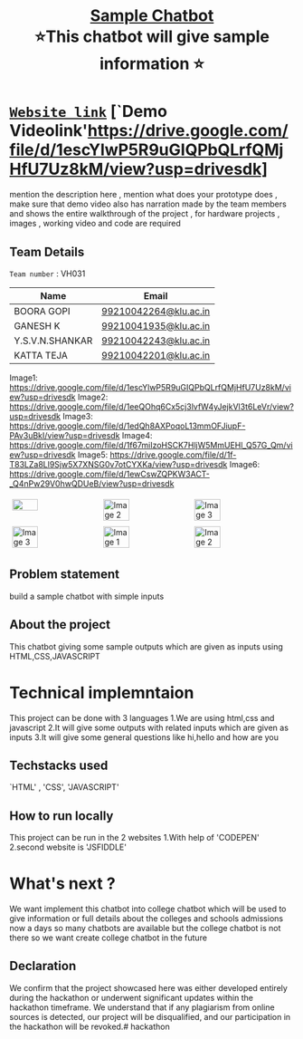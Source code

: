 <h1 align="center" style="border-bottom: none">
    <b>
        <a href="https://www.google.com"> Sample Chatbot </a><br>
    </b>
    ⭐️This chatbot will give sample information  ⭐️ <br>
</h1>

# [`Website link`](http://www.google.com)  [`Demo Videolink'https://drive.google.com/file/d/1escYlwP5R9uGIQPbQLrfQMjHfU7Uz8kM/view?usp=drivesdk]
mention the description here , mention what does your prototype does  , make sure that demo video also has narration made by the team members and shows the entire walkthrough of the project , for hardware projects , images , working video and code are required
## Team Details
`Team number` : VH031

| Name    | Email           |
|---------|-----------------|
| BOORA GOPI | 99210042264@klu.ac.in |
| GANESH K | 99210041935@klu.ac.in |
| Y.S.V.N.SHANKAR | 99210042243@klu.ac.in |
| KATTA TEJA | 99210042201@klu.ac.in |
Image1: https://drive.google.com/file/d/1escYlwP5R9uGIQPbQLrfQMjHfU7Uz8kM/view?usp=drivesdk
Image2: https://drive.google.com/file/d/1eeQOhq6Cx5cj3lvfW4yJejkVl3t6LeVr/view?usp=drivesdk
Image3: https://drive.google.com/file/d/1edQh8AXPoqoL13mmOFJiupF-PAv3uBkI/view?usp=drivesdk
Image4: https://drive.google.com/file/d/1f67miIzoHSCK7HljW5MmUEHl_Q57G_Qm/view?usp=drivesdk
Image5: https://drive.google.com/file/d/1f-T83LZa8Ll9Sjw5X7XNSG0v7otCYXKa/view?usp=drivesdk
Image6: https://drive.google.com/file/d/1ewCswZQPKW3ACT-_Q4nPw29V0hwQDUeB/view?usp=drivesdk
 <div style="display: flex; flex-wrap: wrap;">
    <img src="https://drive.google.com/drive/folders/1fMz0UqD_usD9N378QqwLPQ4mKfVeLL90"
     style="width: 30%; margin: 5px;">
    <img src="https://drive.google.com/file/d/1efVBN7Qi2pWs1r16fwrEFAeQLo6hQWej/view?usp=drivesdk" alt="Image 2" style="width: 30%; margin: 5px;">
    <img src="https://drive.google.com/file/d/1edQh8AXPoqoL13mmOFJiupF-PAv3uBkI/view?usp=drivesdk" alt="Image 3" style="width: 30%; margin: 5px;">
    <img src="https://encrypted-tbn0.gstatic.com/images?q=tbn:ANd9GcSEwduQ50DEm_tr94tfGWHqAYzzvjb_5oS6ULmejCN2pBlolGfTv8wTwaa64fnt1GThiDc" alt="Image 3" style="width: 30%; margin: 5px;">
       <img src="https://static.vecteezy.com/system/resources/previews/013/688/865/non_2x/modern-color-and-geometric-banner-design-template-on-the-background-of-the-mobile-phone-mobile-modern-poster-marketing-special-offer-promotion-smartphone-mockup-vector.jpg" alt="Image 1" style="width: 30%; margin: 5px;">
    <img src="https://encrypted-tbn0.gstatic.com/images?q=tbn:ANd9GcSECH9uhvdGq0EP6QqG8lzAyjz1F-6V5RyMZrjBGmoIbP5diPgG53mWePJ9RlWVbJuVWCo&usqp=CAU" alt="Image 2" style="width: 30%; margin: 5px;">
</div>

## Problem statement 
build a sample chatbot with simple inputs
## About the project
 This chatbot giving some sample outputs which are given as inputs using HTML,CSS,JAVASCRIPT
# Technical implemntaion 
  This project can be done with 3 languages 
  1.We are using html,css and javascript
  2.It will give some outputs with related inputs which are given as inputs
  3.It will  give some general questions like hi,hello and how are you


## Techstacks used 
`HTML' , 'CSS', 'JAVASCRIPT'

## How to run locally 
This project can be run in the 2 websites
1.With help of 'CODEPEN'
2.second website is 'JSFIDDLE'

# What's next ?
We want implement this chatbot into college chatbot which will be used to give information or full details about the colleges and schools admissions
now a days so many chatbots are available but the college chatbot is not there so we want create college chatbot in the future
## Declaration
We confirm that the project showcased here was either developed entirely during the hackathon or underwent significant updates within the hackathon timeframe. We understand that if any plagiarism from online sources is detected, our project will be disqualified, and our participation in the hackathon will be revoked.# hackathon
